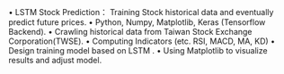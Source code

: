 •	LSTM  Stock  Prediction：  Training  Stock  historical  data  and  eventually  predict  future  prices.
•	Python,  Numpy,  Matplotlib,  Keras  (Tensorflow  Backend).
•	Crawling  historical  data  from  Taiwan  Stock  Exchange  Corporation(TWSE).
•	Computing  Indicators  (etc.  RSI,  MACD,  MA,  KD)
•	Design  training  model  based  on  LSTM  .
•	Using  Matplotlib  to  visualize  results  and  adjust  model.
